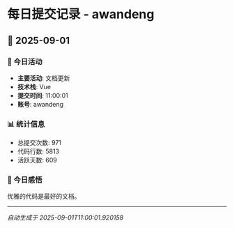 # 每日提交记录 - awandeng

## 📅 2025-09-01

### 🎯 今日活动
- **主要活动**: 文档更新
- **技术栈**: Vue
- **提交时间**: 11:00:01
- **账号**: awandeng

### 📊 统计信息
- 总提交次数: 971
- 代码行数: 5813
- 活跃天数: 609

### 💭 今日感悟
优雅的代码是最好的文档。

---
*自动生成于 2025-09-01T11:00:01.920158*
